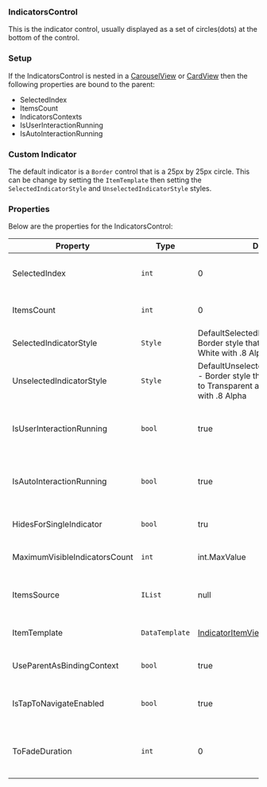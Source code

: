 ### IndicatorsControl

This is the indicator control, usually displayed as a set of circles(dots) at the bottom of the control.

### Setup

If the IndicatorsControl is nested in a [CarouselView](CarouselView.md) or [CardView](CardView.md) then the following properties are bound to the parent:
- SelectedIndex
- ItemsCount
- IndicatorsContexts
- IsUserInteractionRunning
- IsAutoInteractionRunning

### Custom Indicator

The default indicator is a `Border` control that is a 25px by 25px circle. This can be change by setting the `ItemTemplate` then setting the `SelectedIndicatorStyle` and `UnselectedIndicatorStyle` styles.

### Properties

Below are the properties for the IndicatorsControl:

Property | Type | Default | Description
--- | --- | --- | ---
SelectedIndex | `int` | 0 | The currently selected index this will disaplyed with the `SelectedIndicatorStyle`
ItemsCount | `int` | 0 | The number of items the indicator should display.
SelectedIndicatorStyle | `Style` | DefaultSelectedIndicatorItemStyle - Border style that sets `Background` to White with .8 Alpha  | The style used when the indicator is selected.
UnselectedIndicatorStyle | `Style` | DefaultUnselectedIndicatorItemStyle - Border style that sets `Background` to Transparent and `Stroke` to White with .8 Alpha | The style used when the indicator is not selected.
IsUserInteractionRunning | `bool` | true | Is used when `ToFadeDuration` is greater than 0 to show and hide the IndicatorControl.
IsAutoInteractionRunning | `bool` | true | Is used when `ToFadeDuration` is greater than 0 to show and hide the IndicatorControl.
HidesForSingleIndicator | `bool` | tru | Determines if we should hide indicators in case 1 element.
MaximumVisibleIndicatorsCount | `int` | int.MaxValue | Maximum allowed count of indicators for showing the control.
ItemsSource | `IList` | null | Binding contexts for each of the indicators, can be used to bind in the `ItemTemplate`
ItemTemplate | `DataTemplate` | [IndicatorItemView](IndicatorItemView.md) | The data template used for each of the indicators.
UseParentAsBindingContext | `bool` | true | Set the `BindingContext` of this control to the parent.
IsTapToNavigateEnabled | `bool` | true | Determines if the user may tap to indicator item to navigate through the view.
ToFadeDuration | `int` | 0 | The duration in milliseconds beforethe indicator control will fade out so it is not visible.

